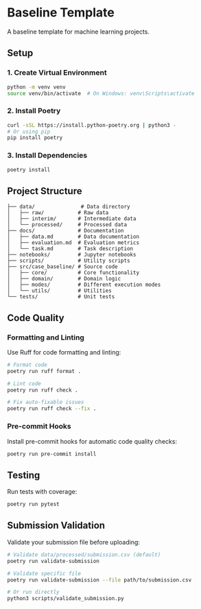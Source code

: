 # Baseline Template

A baseline template for machine learning projects.

## Setup

### 1. Create Virtual Environment
```bash
python -m venv venv
source venv/bin/activate  # On Windows: venv\Scripts\activate
```

### 2. Install Poetry
```bash
curl -sSL https://install.python-poetry.org | python3 -
# Or using pip
pip install poetry
```

### 3. Install Dependencies
```bash
poetry install
```

## Project Structure

```
├── data/               # Data directory
│   ├── raw/           # Raw data
│   ├── interim/       # Intermediate data
│   └── processed/     # Processed data
├── docs/              # Documentation
│   ├── data.md        # Data documentation
│   ├── evaluation.md  # Evaluation metrics
│   └── task.md        # Task description
├── notebooks/         # Jupyter notebooks
├── scripts/           # Utility scripts
├── src/case_baseline/ # Source code
│   ├── core/          # Core functionality
│   ├── domain/        # Domain logic
│   ├── modes/         # Different execution modes
│   └── utils/         # Utilities
└── tests/             # Unit tests
```

## Code Quality

### Formatting and Linting
Use Ruff for code formatting and linting:

```bash
# Format code
poetry run ruff format .

# Lint code
poetry run ruff check .

# Fix auto-fixable issues
poetry run ruff check --fix .
```

### Pre-commit Hooks
Install pre-commit hooks for automatic code quality checks:

```bash
poetry run pre-commit install
```

## Testing

Run tests with coverage:

```bash
poetry run pytest
```

## Submission Validation

Validate your submission file before uploading:

```bash
# Validate data/processed/submission.csv (default)
poetry run validate-submission

# Validate specific file
poetry run validate-submission --file path/to/submission.csv

# Or run directly
python3 scripts/validate_submission.py
```
